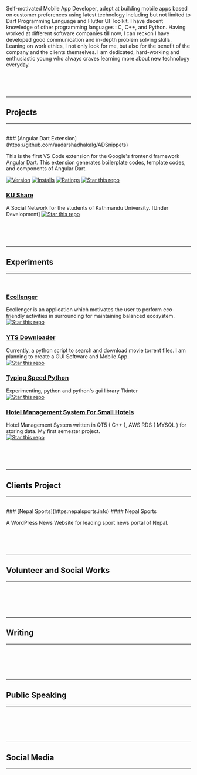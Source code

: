 Self-motivated Mobile App Developer, adept at building mobile apps based on customer preferences using latest technology including but not limited to Dart Programming Language and Flutter UI Toolkit. I have decent knowledge of other programming languages : C, C++, and Python. Having worked at different software companies till now, I can reckon I have developed good communication and in-depth problem solving skills. Leaning on work ethics, I not only look for me, but also for the benefit of the company and the clients themselves. I am dedicated, hard-working and enthusiastic young who always craves learning more about new technology everyday.

<br/>
<br/>
<br/>


***

## Projects
---
<br/>
### [Angular Dart Extension](https://github.com/aadarshadhakalg/ADSnippets)

  This is the first VS Code extension for the Google's frontend framework [Angular Dart](https://github.com/dart-lang/angular). This extension generates boilerplate codes, template codes, and components of Angular Dart. 

  [![Version](https://vsmarketplacebadge.apphb.com/version/aadarshadhakalg.adsnippets.svg)](https://marketplace.visualstudio.com/items?itemName=aadarshadhakalg.adsnippets)
  [![Installs](https://vsmarketplacebadge.apphb.com/installs/aadarshadhakalg.adsnippets.svg)](https://marketplace.visualstudio.com/items?itemName=aadarshadhakalg.adsnippets)
  [![Ratings](https://vsmarketplacebadge.apphb.com/rating/aadarshadhakalg.adsnippets.svg)](https://marketplace.visualstudio.com/items?itemName=aadarshadhakalg.adsnippets)
  [![Star this repo](https://img.shields.io/github/stars/saileshbro/scientific-calculator-qt.svg)](https://github.com/aadarshadhakalg/ADSnippets)
  
 
### [KU Share](https://github.com/aadarshadhakalg/KU-Share)

  A Social Network for the students of Kathmandu University. [Under Development]
[![Star this repo](https://img.shields.io/github/stars/saileshbro/scientific-calculator-qt.svg)](https://github.com/aadarshadhakalg/KU-Share) 

<br/>
<br/>
<br/>


***

## Experiments
---
<br/>

### [Ecollenger](https://github.com/aadarshadhakalg/quantumhack-ecollenger)

  Ecollenger is an application which motivates the user to perform eco-friendly activities in surrounding for maintaining balanced ecosystem.  
[![Star this repo](https://img.shields.io/github/stars/saileshbro/scientific-calculator-qt.svg)](https://github.com/aadarshadhakalg/quantumhack-ecollenger)


### [YTS Downloader](https://github.com/aadarshadhakalg/yts-python)

  Currently, a python script to search and download movie torrent files. I am planning to create a GUI Software and Mobile App.  
[![Star this repo](https://img.shields.io/github/stars/saileshbro/scientific-calculator-qt.svg)](https://github.com/aadarshadhakalg/yts-python)


### [Typing Speed Python](hhttps://github.com/aadarshadhakalg/TypingSpeed-Python)

  Experimenting, python and python's gui library Tkinter  
[![Star this repo](https://img.shields.io/github/stars/saileshbro/scientific-calculator-qt.svg)](https://github.com/aadarshadhakalg/TypingSpeed-Python)


### [Hotel Management System For Small Hotels](https://github.com/aadarshadhakalg/HMS)

  Hotel Management System written in QT5 ( C++ ), AWS RDS ( MYSQL ) for storing data. My first semester project.  
[![Star this repo](https://img.shields.io/github/stars/saileshbro/scientific-calculator-qt.svg)](https://github.com/aadarshadhakalg/HMS)


<br/>
<br/>
<br/>


***

## Clients Project
---
<br/>
### [Nepal Sports](https:nepalsports.info)
#### Nepal Sports

  A WordPress News Website for leading sport news portal of Nepal.  

<br/>
<br/>
<br/>


***

## Volunteer and Social Works
---
<br/>

<br/>
<br/>
<br/>


***

## Writing
---
<br/>

<br/>
<br/>
<br/>


***

## Public Speaking
---
<br/>

<br/>
<br/>
<br/>


***

## Social Media
---
<br/>
